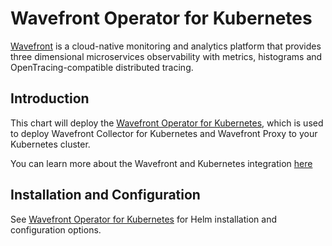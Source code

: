 # Wavefront Operator for Kubernetes

[Wavefront](https://wavefront.com) is a cloud-native monitoring and analytics platform that provides
three dimensional microservices observability with metrics, histograms and OpenTracing-compatible distributed tracing.

## Introduction

This chart will deploy the [Wavefront Operator for Kubernetes](https://github.com/wavefrontHQ/wavefront-operator-for-kubernetes/tree/main), which is used to deploy 
Wavefront Collector for Kubernetes and Wavefront Proxy to your
Kubernetes cluster.

You can learn more about the Wavefront and Kubernetes integration [here](https://docs.wavefront.com/wavefront_kubernetes.html)

## Installation and Configuration

See [Wavefront Operator for Kubernetes](https://github.com/wavefrontHQ/wavefront-operator-for-kubernetes#installation)
for Helm installation and configuration options.
